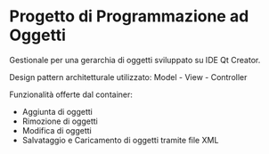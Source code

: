 # Progetto di Programmazione ad Oggetti
Gestionale per una gerarchia di oggetti sviluppato su IDE Qt Creator.

Design pattern architetturale utilizzato: Model - View - Controller

Funzionalità offerte dal container:
* Aggiunta di oggetti
* Rimozione di oggetti
* Modifica di oggetti
* Salvataggio e Caricamento di oggetti tramite file XML
